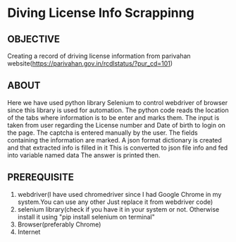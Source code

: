 # Diving License Info Scrappinng
## OBJECTIVE
Creating a record of driving license information from parivahan website(https://parivahan.gov.in/rcdlstatus/?pur_cd=101)

## ABOUT
 Here we have used python library Selenium to control webdriver of browser since this library is used for automation.
 The python code reads the location of the tabs where information is to be enter and marks them.
 The input is taken from user regarding the License number and Date of birth to login on the page.
 The captcha is entered manually by the user.
 The fields containing the information are marked.
 A json format dictionary is created and that extracted info is filled in it
 This is converted to json file info and fed into variable named data
 The answer is printed then.
 
 ## PREREQUISITE
 1. webdriver(I have used chromedriver since I had Google Chrome in my system.You can use any other Just replace it from   webdriver code)
 2. selenium library(check if you have it in your system or not. Otherwise install it using "pip install selenium on terminal"
 3. Browser(preferably Chrome)
 4. Internet
